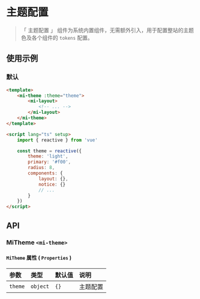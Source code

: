 # 主题配置

> 「 主题配置 」 组件为系统内置组件，无需额外引入，用于配置整站的主题色及各个组件的 `tokens` 配置。

## 使用示例

### 默认

```html
<template>
    <mi-theme :theme="theme">
        <mi-layout>
            <!-- ... -->
        </mi-layout>
    </mi-theme>
</template>

<script lang="ts" setup>
    import { reactive } from 'vue'

    const theme = reactive({
        theme: 'light',
        primary: '#f00',
        radius: 8,
        components: {
            layout: {},
            notice: {}
            // ...
        }
    })
</script>
```

## API

### MiTheme `<mi-theme>`

#### `MiTheme` 属性 ( `Properties` )

| 参数 | 类型 | 默认值 | 说明
| :---- | :---- | :---- | :----
| `theme` | `object` | `{}` | 主题配置
